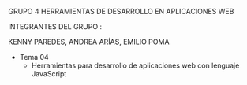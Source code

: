 GRUPO 4 HERRAMIENTAS DE DESARROLLO EN APLICACIONES WEB

INTEGRANTES DEL GRUPO :

KENNY PAREDES, 
ANDREA ARÍAS, 
EMILIO POMA 
* Tema 04
 	- Herramientas para desarrollo de aplicaciones web con lenguaje JavaScript

  
